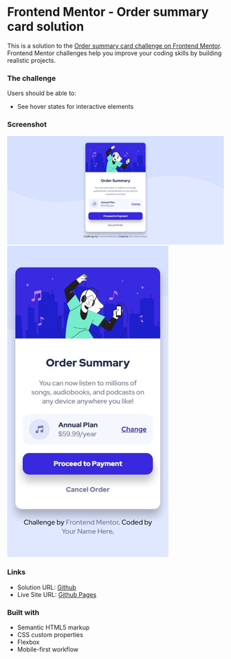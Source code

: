 # Frontend Mentor - Order summary card solution

This is a solution to the [Order summary card challenge on Frontend Mentor](https://www.frontendmentor.io/challenges/order-summary-component-QlPmajDUj). Frontend Mentor challenges help you improve your coding skills by building realistic projects. 

### The challenge

Users should be able to:

- See hover states for interactive elements

### Screenshot

![Desktop View](./images/screenshot-desktop.jpeg)
![Mobile View](./images/screenshot-mobile.jpeg)

### Links

- Solution URL: [Github](https://github.com/JuanRojoA/order-summary-component)
- Live Site URL: [Github Pages](https://juanrojoa.github.io/order-summary-component/)

### Built with

- Semantic HTML5 markup
- CSS custom properties
- Flexbox
- Mobile-first workflow
